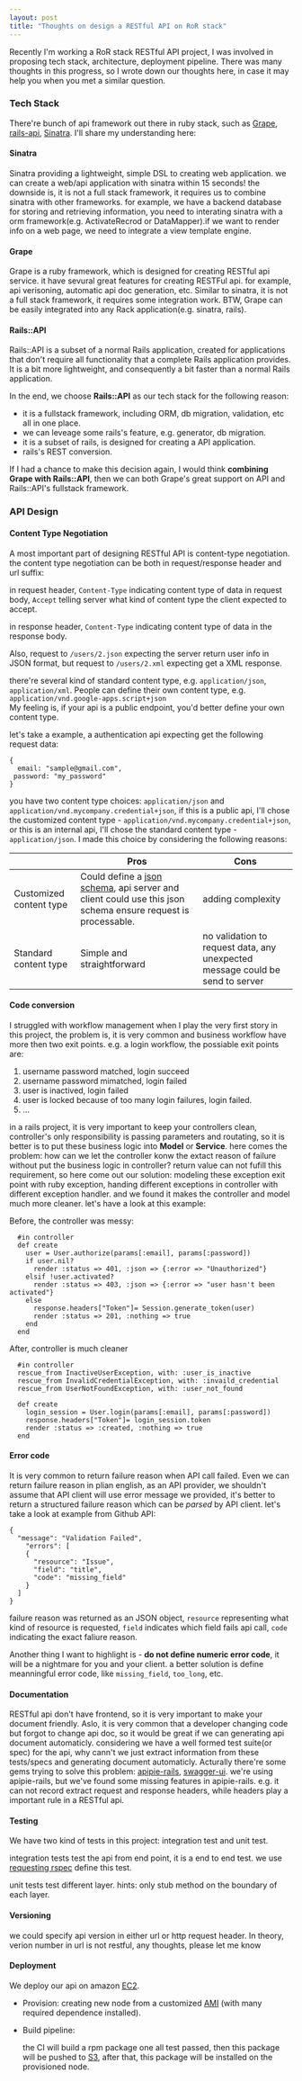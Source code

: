 ```yaml
---
layout: post
title: "Thoughts on design a RESTful API on RoR stack"
---
```

Recently I'm working a RoR stack RESTful API project, I was involved in proposing tech stack, architecture, deployment pipeline. There was many thoughts in this progress, so I wrote down our thoughts here, in case it may help you when you met a similar question.

### Tech Stack

There're bunch of api framework out there in ruby stack, such as [Grape](https://github.com/intridea/grape), [rails-api](https://github.com/rails-api/rails-api), [Sinatra](https://github.com/bmizerany/sinatra). I'll share my understanding here:

#### Sinatra
Sinatra providing a lightweight, simple DSL to creating web application. we can create a web/api application with sinatra within 15 seconds! the downside is, it is not a full stack framework, it requires us to combine sinatra with other frameworks. for example, we have a backend database for storing and retrieving information, you need to interating sinatra with a orm framework(e.g. ActivateRecrod or DataMapper).if we want to render info on a web page, we need to integrate a view template engine.

#### Grape
Grape is a ruby framework, which is designed for creating RESTful api service. it have sevural great features for creating RESTFul api. for example, api verisoning, automatic api doc generation, etc. Similar to sinatra, it is not a full stack framework, it requires some integration work. BTW, Grape can be easily integrated into any Rack application(e.g. sinatra, rails).

#### Rails::API
Rails::API is a subset of a normal Rails application, created for applications that don't require all functionality that a complete Rails application provides. It is a bit more lightweight, and consequently a bit faster than a normal Rails application. 

In the end, we choose **Rails::API** as our tech stack for the following reason:

+ it is a fullstack framework, including ORM, db migration, validation, etc all in one place.
+ we can leveage some rails's feature, e.g. generator, db migration.
+ it is a subset of rails, is designed for creating a API application.
+ rails's REST conversion.

If I had a chance to make this decision again, I would think **combining Grape with Rails::API**, then we can both Grape's great support on API and Rails::API's fullstack framework.

### API Design
#### Content Type Negotiation


A most important part of designing RESTful API is content-type negotiation. the content type negotiation can be both in request/response header and url suffix:

in request header, `Content-Type` indicating content type of data in request body, `Accept` telling server what kind of content type the client expected to accept.  

in response header, `Content-Type` indicating content type of data in the response body.    

Also, request to `/users/2.json` expecting the server return user info in JSON format, but request to `/users/2.xml` expecting get a XML response.

there're several kind of standard content type, e.g. `application/json`, `application/xml`. 
People can define their own content type, e.g. `application/vnd.google-apps.script+json`  
My feeling is, if your api is a public endpoint, you'd better define your own content type. 

let's take a example, a authentication api expecting get the following request data:

    {
      email: "sample@gmail.com",
     password: "my_password"
    }

you have two content type choices: `application/json` and `application/vnd.mycompany.credential+json`, if this is a public api, I'll chose the customized content type - `application/vnd.mycompany.credential+json`, or this is an internal api, I'll chose the standard content type - `application/json`. I made this choice by considering the following reasons:


|                               | Pros                                                                                                                                    | Cons                                                                           |
| ----------------------------- | --------------------------------------------------------------------------------------------------------------------------------------- | ------------------------------------------------------------------------------ |
| Customized content type       | Could define a [json schema](http://json-schema.org/), api server and client could use this json schema ensure request is processable.  | adding complexity                                                              
| Standard content type         | Simple and straightforward                                                                                                              | no validation to request data, any unexpected message could be send to server  


#### Code conversion

I struggled with workflow management when I play the very first story in this project, the problem is, it is very common and business workflow have more then two exit points. e.g. a login workflow, the possiable exit points are:

1. username password matched, login succeed
2. username password mimatched, login failed
3. user is inactived, login failed
4. user is locked because of too many login failures, login failed.
5. …

in a rails project, it is very important to keep your controllers clean, controller's only responsibility is passing parameters and routating, so it is better is to put these business logic into **Model** or **Service**. here comes the problem: how can we let the controller konw the extact reason of failure without put the business logic in controller? return value can not fufill this requirement, so here come out our solution: modeling these exception exit point with ruby exception, handing different exceptions in controller with different exception handler. and we found it makes the controller and model much more cleaner. let's have a look at this example:


Before, the controller was messy:

      #in controller
      def create
        user = User.authorize(params[:email], params[:password])
        if user.nil?
          render :status => 401, :json => {:error => "Unauthorized"}
        elsif !user.activated?
          render :status => 403, :json => {:error => "user hasn't been activated"}
        else
          response.headers["Token"]= Session.generate_token(user)
          render :status => 201, :nothing => true
        end
      end

After, controller is much cleaner

      #in controller
      rescue_from InactiveUserException, with: :user_is_inactive
      rescue_from InvalidCredentialException, with: :invaild_credential
      rescue_from UserNotFoundException, with: :user_not_found

      def create
        login_session = User.login(params[:email], params[:password])
        response.headers["Token"]= login_session.token
        render :status => :created, :nothing => true
      end

#### Error code
It is very common to return failure reason when API call failed. Even we can return failure reason in plian english, as an API provider, we shouldn't assume that API client will use error message we provided, it's better to return a structured failure reason which can be *parsed* by API client. let's take a look at example from Github API:

    {
      "message": "Validation Failed",
        "errors": [
        {
          "resource": "Issue",
          "field": "title",
          "code": "missing_field"
        }
      ]
    }

failure reason was returned as an JSON object, `resource` representing what kind of resource is requested, `field` indicates which field fails api call, `code` indicating the exact faliure reason. 

Another thing I want to highlight is - **do not define numeric error code**, it will be a nightmare for you and your client. a better solution is define meanningful error code, like `missing_field`, `too_long`, etc.

#### Documentation
RESTful api don't have frontend, so it is very important to make your document friendly. Aslo, it is very common that a developer changing code but forgot to change api doc, so it would be great if we can generating api document automaticly. considering we have a well formed test suite(or spec) for the api, why cann't we just extract information from these tests/specs and generating document automaticly. Acturally there're some gems trying to solve this problem: [apipie-rails](https://github.com/Pajk/apipie-rails), [swagger-ui](https://github.com/wordnik/swagger-ui).
we're using apipie-rails, but we've found some missing features in apipie-rails. e.g. it can not record extract request and response headers, while headers play a important rule in a RESTful api.


#### Testing
We have two kind of tests in this project: integration test and unit test.

integration tests test the api from end point, it is a end to end test. we use [requesting rspec](https://github.com/rspec/rspec-rails#request-specs) define this test.  

unit tests test different layer. hints: only stub method on the boundary of each layer.


#### Versioning

we could specify api version in either url or http request header. In theory, verion number in url is not restful, any thoughts, please let me know

#### Deployment

We deploy our api on amazon [EC2](http://en.wikipedia.org/wiki/Amazon_Elastic_Compute_Cloud).

+ Provision:
  creating new node from a customized [AMI](http://en.wikipedia.org/wiki/Amazon_Machine_Image) (with many required dependence installed). 

+ Build pipeline:

  the CI will build a rpm package one all test passed, then this package will be pushed to [S3](http://en.wikipedia.org/wiki/Amazon_S3), after that, this package will be installed on the provisioned node.
